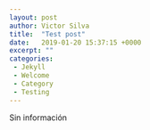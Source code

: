```yaml
---
layout: post
author: Victor Silva
title:  "Test post"
date:   2019-01-20 15:37:15 +0000
excerpt: ""
categories:
 - Jekyll
 - Welcome
 - Category
 - Testing
---
```



Sin información